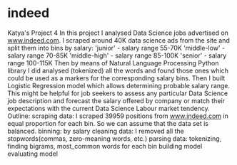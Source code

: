 # indeed
Katya's Project 4
In this project I analysed Data Science jobs advertised on www.indeed.com. I scraped around 40K data science ads from the site and split them into bins by salary:
'junior' - salary range 55-70K
'middle-low' - salary range 70-85K
'middle-high' - salary range 85-100K
'senior' - salary range 100-115K
Then by means of Natural Language Processing Python library I did analysed (tokenized) all the words and found those ones which could be used as a markers for the corresponding salary bins.
Then I built Logistic Regression model which allows determining probable salary range. This might be helpful for job seekers to assess any particular Data Science job description and forecast the salary offered by company or match their expectations with the current Data Science Labour market tendency.
Outline:
scraping data: I scraped 39959 positions from www.indeed.com in equal proportion for each bin. So we can assume that the data set is balanced.
binning: by salary
cleaning data: I removed all the stopwords(commas, zero-meaning words, etc.)
parsing data: tokenizing, finding bigrams, most_common words for each bin
building model
evaluating model